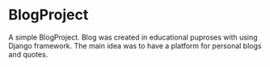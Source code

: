 # BlogProject
A simple BlogProject.
Blog was created in educational puproses with using Django framework.
The main idea was to have a platform for personal blogs and quotes.
